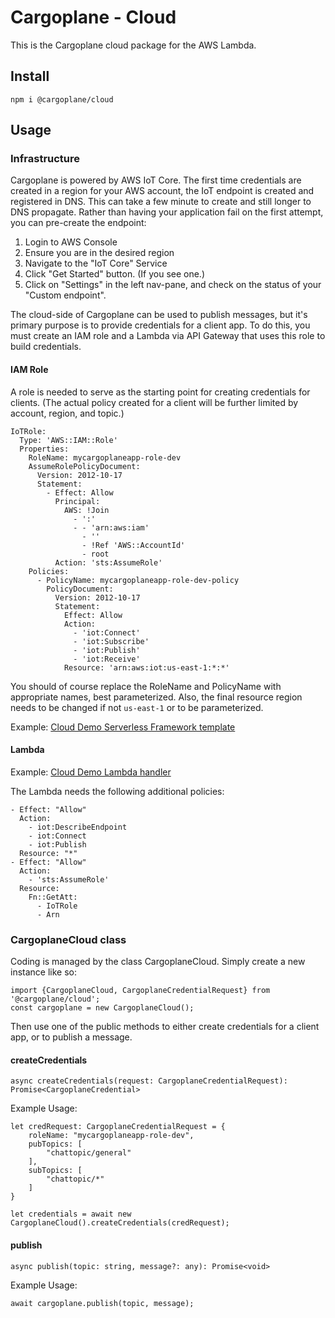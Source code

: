 # Cargoplane - Cloud

This is the Cargoplane cloud package for the AWS Lambda.  

## Install

`npm i @cargoplane/cloud`

## Usage

### Infrastructure

Cargoplane is powered by AWS IoT Core. The first time credentials are created in a region for your AWS account,
the IoT endpoint is created and registered in DNS. This can take a few minute to create and still longer to DNS propagate.
Rather than having your application fail on the first attempt, you can pre-create the endpoint:

1. Login to AWS Console
2. Ensure you are in the desired region
3. Navigate to the "IoT Core" Service
4. Click "Get Started" button. (If you see one.)
5. Click on "Settings" in the left nav-pane, and check on the status of your "Custom endpoint".

The cloud-side of Cargoplane can be used to publish messages, but it's primary purpose is
to provide credentials for a client app. 
To do this, you must create an IAM role and a Lambda via API Gateway that uses this 
role to build credentials.

#### IAM Role

A role is needed to serve as the starting point for creating credentials for clients.
(The actual policy created for a client will be further limited by account, region, and topic.)

    IoTRole:
      Type: 'AWS::IAM::Role'
      Properties:
        RoleName: mycargoplaneapp-role-dev
        AssumeRolePolicyDocument:
          Version: 2012-10-17
          Statement:
            - Effect: Allow
              Principal:
                AWS: !Join 
                  - ':'
                  - - 'arn:aws:iam'
                    - ''
                    - !Ref 'AWS::AccountId'
                    - root
              Action: 'sts:AssumeRole'
        Policies:
          - PolicyName: mycargoplaneapp-role-dev-policy
            PolicyDocument:
              Version: 2012-10-17
              Statement:
                Effect: Allow
                Action:
                  - 'iot:Connect'
                  - 'iot:Subscribe'
                  - 'iot:Publish'
                  - 'iot:Receive'
                Resource: 'arn:aws:iot:us-east-1:*:*'

You should of course replace the RoleName and PolicyName with appropriate names, best parameterized.
Also, the final resource region needs to be changed if not `us-east-1` or to be parameterized.

Example: [Cloud Demo Serverless Framework template](../demo/cloud/serverless.yml)

#### Lambda

Example: [Cloud Demo Lambda handler](../demo/cloud/src/handlers.ts)

The Lambda needs the following additional policies:

    - Effect: "Allow"
      Action:
        - iot:DescribeEndpoint
        - iot:Connect
        - iot:Publish
      Resource: "*"
    - Effect: "Allow"
      Action:
        - 'sts:AssumeRole'
      Resource:
        Fn::GetAtt:
          - IoTRole
          - Arn


### CargoplaneCloud class

Coding is managed by the class CargoplaneCloud. Simply create a new instance like so:

    import {CargoplaneCloud, CargoplaneCredentialRequest} from '@cargoplane/cloud';
    const cargoplane = new CargoplaneCloud();

Then use one of the public methods to either create credentials for a client app,
or to publish a message.

#### createCredentials

    async createCredentials(request: CargoplaneCredentialRequest): Promise<CargoplaneCredential>

Example Usage:

    let credRequest: CargoplaneCredentialRequest = {
        roleName: "mycargoplaneapp-role-dev",
        pubTopics: [
            "chattopic/general"
        ],
        subTopics: [
            "chattopic/*"
        ]
    }

    let credentials = await new CargoplaneCloud().createCredentials(credRequest);


#### publish

    async publish(topic: string, message?: any): Promise<void> 

Example Usage:

    await cargoplane.publish(topic, message);

